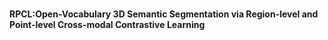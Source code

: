 # 
**RPCL:Open-Vocabulary 3D Semantic Segmentation via Region-level and Point-level Cross-modal Contrastive Learning**
